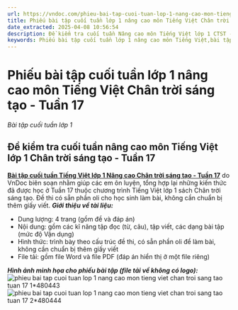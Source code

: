 ```yaml
---
url: https://vndoc.com/phieu-bai-tap-cuoi-tuan-lop-1-nang-cao-mon-tieng-viet-chan-troi-sang-tao-tuan-17-302485
title: Phiếu bài tập cuối tuần lớp 1 nâng cao môn Tiếng Việt Chân trời sáng tạo - Tuần 17 - Bài tập cuối tuần lớp 1 - VnDoc.com
date_extracted: 2025-04-08 10:56:54
description: Đề kiểm tra cuối tuần Nâng cao môn Tiếng Việt lớp 1 CTST - Tuần 17 được VnDoc biên soạn nhằm giúp các em học sinh tham khảo, luyện tập kiến thức môn Tiếng Việt 1.
keywords: Phiếu bài tập cuối tuần lớp 1 nâng cao môn Tiếng Việt,bài tập cuối tuần tiếng việt lớp 1 chân trời sáng tạo tuần 17,phiếu bài tập tiếng việt lớp 1 tuần 17,Đề kiểm tra cuối tuần môn Tiếng Việt lớp 1 Tuần 17,Đề kiểm tra cuối tuần môn Tiếng Việt lớp 1,giải bài tập tiếng việt lớp 1,bài tập tiếng việt lớp 1,giải tiếng việt lớp 1,bài tập cuối tuần lớp 1,phiếu bài tập cuối tuần lớp 1 môn tiếng việt,bài tập cuối tuần lớp 1 chân trời,phiếu bài tập cuối tuần lớp 1
---
```


# Phiếu bài tập cuối tuần lớp 1 nâng cao môn Tiếng Việt Chân trời sáng tạo - Tuần 17
 _Bài tập cuối tuần lớp 1_
## **Đề kiểm tra cuối tuần nâng cao môn Tiếng Việt lớp 1 Chân trời sáng tạo - Tuần 17**
[**Bài tập cuối tuần Tiếng Việt lớp 1 Nâng cao Chân trời sáng tạo - Tuần 17**](<https://vndoc.com/phieu-bai-tap-cuoi-tuan-lop-1-nang-cao-mon-tieng-viet-chan-troi-sang-tao-tuan-17-302485>) do VnDoc biên soạn nhằm giúp các em ôn luyện, tổng hợp lại những kiến thức đã được học ở Tuần 17 thuộc chương trình Tiếng Việt lớp 1  sách Chân trời sáng tạo. Đề thi có sẵn phần oli cho học sinh làm bài, không cần chuẩn bị thêm giấy viết.
_**Giới thiệu về tài liệu:**_
  * Dung lượng: 4 trang \(gồm đề và đáp án\)
  * Nội dung: gồm các kĩ năng tập đọc \(từ, câu\), tập viết, các dạng bài tập \(mức độ Vận dụng\)
  * Hình thức: trình bày theo cấu trúc đề thi, có sẵn phần oli để làm bài, không cần chuẩn bị thêm giấy viết
  * File tải: gồm file Word và file PDF \(đáp án hiển thị ở một file riêng\)

_**Hình ảnh minh họa cho phiếu bài tập \(file tải về không có logo\):**_
![phieu bai tap cuoi tuan lop 1 nang cao mon tieng viet chan troi sang tao tuan 17 1*480443](https://i.vdoc.vn/data/image/2023/08/03/phieu-bai-tap-cuoi-tuan-lop-1-nang-cao-mon-tieng-viet-chan-troi-sang-tao-tuan-17-1.jpg)![phieu bai tap cuoi tuan lop 1 nang cao mon tieng viet chan troi sang tao tuan 17 2*480444](https://i.vdoc.vn/data/image/2023/08/03/phieu-bai-tap-cuoi-tuan-lop-1-nang-cao-mon-tieng-viet-chan-troi-sang-tao-tuan-17-2.jpg)
